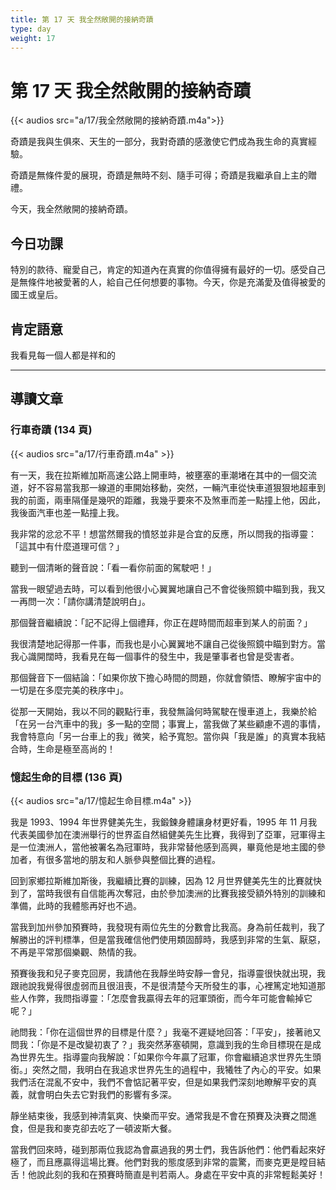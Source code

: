 ```yaml
---
title: 第 17 天 我全然敞開的接納奇蹟
type: day
weight: 17
---
```


# 第 17 天 我全然敞開的接納奇蹟

{{< audios src="a/17/我全然敞開的接納奇蹟.m4a">}}

奇蹟是我與生俱來、天生的一部分，我對奇蹟的感激使它們成為我生命的真實經驗。

奇蹟是無條件愛的展現，奇蹟是無時不刻、隨手可得；奇蹟是我繼承自上主的贈禮。

今天，我全然敞開的接納奇蹟。


## 今日功課

特別的款待、寵愛自己，肯定的知道內在真實的你值得擁有最好的一切。感受自己是無條件地被愛著的人，給自己任何想要的事物。今天，你是充滿愛及值得被愛的國王或皇后。

## 肯定語意

我看見每一個人都是祥和的

---

## 導讀文章

### 行車奇蹟 (134 頁)

{{< audios src="a/17/行車奇蹟.m4a" >}}

有一天，我在拉斯維加斯高速公路上開車時，被壅塞的車潮堵在其中的一個交流道，好不容易當我那一線道的車開始移動，突然，一輛汽車從快車道狠狠地超車到我的前面，兩車隔僅是幾呎的距離，我幾乎要來不及煞車而差一點撞上他，因此，我後面汽車也差一點撞上我。

我非常的忿忿不平！想當然爾我的憤怒並非是合宜的反應，所以問我的指導靈：「這其中有什麼道理可信？」

聽到一個清晰的聲音說：「看一看你前面的駕駛吧！」

當我一眼望過去時，可以看到他很小心翼翼地讓自己不會從後照鏡中瞄到我，我又一再問一次：「請你講清楚說明白」。

那個聲音繼續說：「記不記得上個禮拜，你正在趕時間而超車到某人的前面？」

我很清楚地記得那一件事，而我也是小心翼翼地不讓自己從後照鏡中瞄到對方。當我心識開闊時，我看見在每一個事件的發生中，我是肇事者也曾是受害者。

那個聲音下一個結論：「如果你放下擔心時間的問題，你就會領悟、瞭解宇宙中的一切是在多麼完美的秩序中」。

從那一天開始，我以不同的觀點行車，我發無論何時駕駛在慢車道上，我樂於給「在另一台汽車中的我」多一點的空間；事實上，當我做了某些顧慮不週的事情，我會特意向「另一台車上的我」微笑，給予寬恕。當你與「我是誰」的真實本我結合時，生命是極至高尚的！

### 憶起生命的目標 (136 頁)

{{< audios src="a/17/憶起生命目標.m4a" >}}

我是 1993、1994 年世界健美先生，我鍛鍊身體讓身材更好看，1995 年 11 月我代表美國參加在澳洲舉行的世界盃自然組健美先生比賽，我得到了亞軍，冠軍得主是一位澳洲人，當他被署名為冠軍時，我非常替他感到高興，畢竟他是地主國的參加者，有很多當地的朋友和人脈參與整個比賽的過程。

回到家鄉拉斯維加斯後，我繼續比賽的訓練，因為 12 月世界健美先生的比賽就快到了，當時我很有自信能再次奪冠，由於參加澳洲的比賽我接受額外特別的訓練和準備，此時的我體態再好也不過。

當我到加州參加預賽時，我發現有兩位先生的分數會比我高。身為前任裁判，我了解勝出的評判標準，但是當我確信他們使用類固醇時，我感到非常的生氣、厭惡，不再是平常那個樂觀、熱情的我。

預賽後我和兒子麥克回房，我請他在我靜坐時安靜一會兒，指導靈很快就出現，我跟祂說我覺得很虛弱而且很沮喪，不是很清楚今天所發生的事，心裡篤定地知道那些人作弊，我問指導靈：「怎麼會我贏得去年的冠軍頭銜，而今年可能會輸掉它呢？」

祂問我：「你在這個世界的目標是什麼？」我毫不遲疑地回答：「平安」，接著祂又問我：「你是不是改變初衷了？」我突然茅塞頓開，意識到我的生命目標現在是成為世界先生。指導靈向我解說：「如果你今年贏了冠軍，你會繼續追求世界先生頭銜。」突然之間，我明白在我追求世界先生的過程中，我犧牲了內心的平安。如果我們活在混亂不安中，我們不會惦記著平安，但是如果我們深刻地瞭解平安的真義，就會明白失去它對我們的影響有多深。

靜坐結束後，我感到神清氣爽、快樂而平安。通常我是不會在預賽及決賽之間進食，但是我和麥克卻去吃了一頓波斯大餐。

當我們回來時，碰到那兩位我認為會贏過我的男士們，我告訴他們：他們看起來好極了，而且應贏得這場比賽。他們對我的態度感到非常的震驚，而麥克更是瞠目結舌！他說此刻的我和在預賽時簡直是判若兩人。身處在平安中真的非常輕鬆美好！

